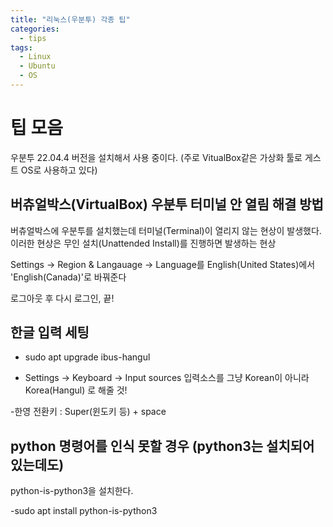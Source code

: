 ```yaml
---
title: "리눅스(우분투) 각종 팁"
categories:
  - tips
tags:
  - Linux
  - Ubuntu
  - OS
---
```


# 팁 모음

 우분투 22.04.4 버전을 설치해서 사용 중이다.
 (주로 VitualBox같은 가상화 툴로 게스트 OS로 사용하고 있다)

## 버츄얼박스(VirtualBox) 우분투 터미널 안 열림 해결 방법

버츄얼박스에 우분투를 설치했는데 터미널(Terminal)이 열리지 않는 현상이 발생했다. 이러한 현상은 무인 설치(Unattended Install)를 진행하면 발생하는 현상

Settings -> Region & Langauage -> Language를 English(United States)에서 'English(Canada)'로 바꿔준다

로그아웃 후 다시 로그인, 끝!

## 한글 입력 세팅

- sudo apt upgrade ibus-hangul

- Settings -> Keyboard -> Input sources
입력소스를 그냥 Korean이 아니라 Korea(Hangul) 로 해줄 것!

-한영 전환키 : Super(윈도키 등) + space


## python 명령어를 인식 못할 경우 (python3는 설치되어 있는데도)

python-is-python3을 설치한다.

-sudo apt install python-is-python3 

